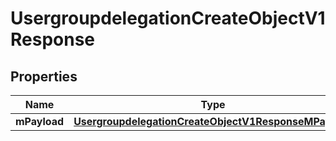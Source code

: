 
# UsergroupdelegationCreateObjectV1Response

## Properties
| Name | Type | Description | Notes |
| ------------ | ------------- | ------------- | ------------- |
| **mPayload** | [**UsergroupdelegationCreateObjectV1ResponseMPayload**](UsergroupdelegationCreateObjectV1ResponseMPayload.md) |  |  |



